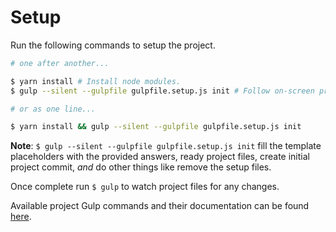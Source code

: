 # Setup

Run the following commands to setup the project.

```bash
# one after another...

$ yarn install # Install node modules.
$ gulp --silent --gulpfile gulpfile.setup.js init # Follow on-screen prompt questions.

# or as one line...

$ yarn install && gulp --silent --gulpfile gulpfile.setup.js init
```

**Note**: `$ gulp --silent --gulpfile gulpfile.setup.js init` fill the template placeholders with the provided answers, ready project files, create initial project commit, _and_ do other things like remove the setup files.

Once complete run `$ gulp` to watch project files for any changes. 

Available project Gulp commands and their documentation can be found [here](/docs/commands.md).

